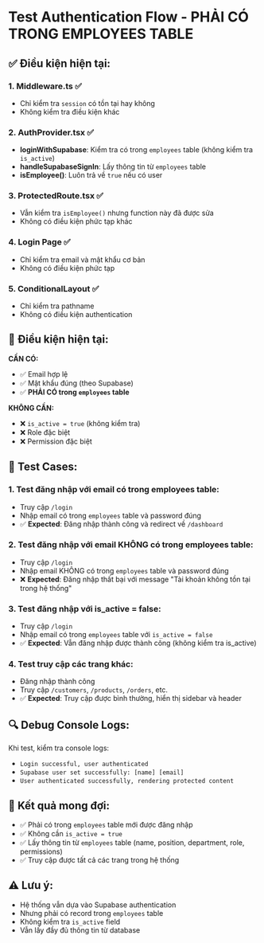 # Test Authentication Flow - PHẢI CÓ TRONG EMPLOYEES TABLE

## ✅ Điều kiện hiện tại:

### 1. **Middleware.ts** ✅
- Chỉ kiểm tra `session` có tồn tại hay không
- Không kiểm tra điều kiện khác

### 2. **AuthProvider.tsx** ✅
- **loginWithSupabase**: Kiểm tra có trong `employees` table (không kiểm tra `is_active`)
- **handleSupabaseSignIn**: Lấy thông tin từ `employees` table
- **isEmployee()**: Luôn trả về `true` nếu có user

### 3. **ProtectedRoute.tsx** ✅
- Vẫn kiểm tra `isEmployee()` nhưng function này đã được sửa
- Không có điều kiện phức tạp khác

### 4. **Login Page** ✅
- Chỉ kiểm tra email và mật khẩu cơ bản
- Không có điều kiện phức tạp

### 5. **ConditionalLayout** ✅
- Chỉ kiểm tra pathname
- Không có điều kiện authentication

## 🎯 **Điều kiện hiện tại:**

**CẦN CÓ:**
- ✅ Email hợp lệ
- ✅ Mật khẩu đúng (theo Supabase)
- ✅ **PHẢI CÓ trong `employees` table**

**KHÔNG CẦN:**
- ❌ `is_active = true` (không kiểm tra)
- ❌ Role đặc biệt
- ❌ Permission đặc biệt

## 🧪 Test Cases:

### 1. **Test đăng nhập với email có trong employees table:**
- Truy cập `/login`
- Nhập email có trong `employees` table và password đúng
- ✅ **Expected**: Đăng nhập thành công và redirect về `/dashboard`

### 2. **Test đăng nhập với email KHÔNG có trong employees table:**
- Truy cập `/login`
- Nhập email KHÔNG có trong `employees` table và password đúng
- ❌ **Expected**: Đăng nhập thất bại với message "Tài khoản không tồn tại trong hệ thống"

### 3. **Test đăng nhập với is_active = false:**
- Truy cập `/login`
- Nhập email có trong `employees` table với `is_active = false`
- ✅ **Expected**: Vẫn đăng nhập được thành công (không kiểm tra is_active)

### 4. **Test truy cập các trang khác:**
- Đăng nhập thành công
- Truy cập `/customers`, `/products`, `/orders`, etc.
- ✅ **Expected**: Truy cập được bình thường, hiển thị sidebar và header

## 🔍 Debug Console Logs:
Khi test, kiểm tra console logs:
- `Login successful, user authenticated`
- `Supabase user set successfully: [name] [email]`
- `User authenticated successfully, rendering protected content`

## 🚀 Kết quả mong đợi:
- ✅ Phải có trong `employees` table mới được đăng nhập
- ✅ Không cần `is_active = true`
- ✅ Lấy thông tin từ `employees` table (name, position, department, role, permissions)
- ✅ Truy cập được tất cả các trang trong hệ thống

## ⚠️ Lưu ý:
- Hệ thống vẫn dựa vào Supabase authentication
- Nhưng phải có record trong `employees` table
- Không kiểm tra `is_active` field
- Vẫn lấy đầy đủ thông tin từ database